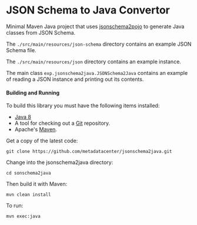 JSON Schema to Java Convertor
=============================

Minimal Maven Java project that uses [jsonschema2pojo](https://github.com/joelittlejohn/jsonschema2pojo) to generate Java classes from JSON Schema.

The ```./src/main/resources/json-schema``` directory contains an example JSON Schema file.

The ```./src/main/resources/json``` directory contains an example instance.

The main class ```exp.jsonschema2java.JSONSchema2Java``` contains an example of reading a JSON instance and printing out its contents.

#### Building  and Running

To build this library you must have the following items installed:

+ [Java 8](http://www.oracle.com/technetwork/java/javase/downloads/index.html)
+ A tool for checking out a [Git](http://git-scm.com/) repository.
+ Apache's [Maven](http://maven.apache.org/index.html).

Get a copy of the latest code:

    git clone https://github.com/metadatacenter/jsonschema2java.git

Change into the jsonschema2java directory:

    cd sonschema2java 

Then build it with Maven:

    mvn clean install

To run:

    mvn exec:java

